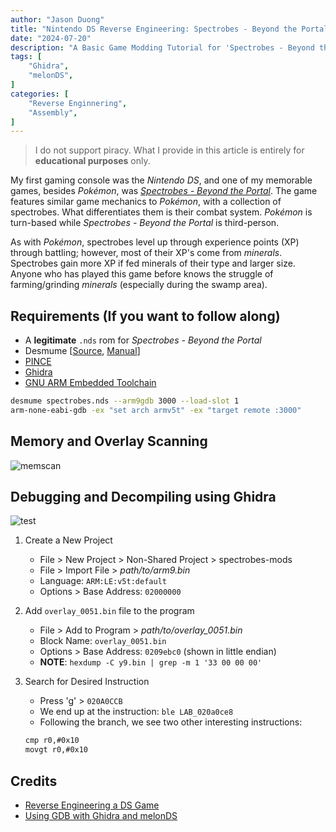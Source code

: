 ```yaml
---
author: "Jason Duong"
title: "Nintendo DS Reverse Engineering: Spectrobes - Beyond the Portal"
date: "2024-07-20"
description: "A Basic Game Modding Tutorial for 'Spectrobes - Beyond the Portal'"
tags: [
    "Ghidra",
    "melonDS",
]
categories: [
    "Reverse Enginnering",
    "Assembly",
]
---
```


>I do not support piracy. What I provide in this article is entirely for __educational purposes__ only.

My first gaming console was the _Nintendo DS_, and one of my memorable games, besides _Pokémon_, was [_Spectrobes - Beyond the Portal_](https://spectrobes.fandom.com/wiki/Spectrobes_Beyond_the_Portals).
The game features similar game mechanics to _Pokémon_, with a collection of spectrobes. What differentiates them is their combat system. _Pokémon_ is turn-based while _Spectrobes - Beyond the Portal_ is third-person.

As with _Pokémon_, spectrobes level up through experience points (XP) through battling; however, most of their XP's come from _minerals_. Spectrobes gain more XP if fed minerals of their type and larger size. Anyone who has played this game before knows the struggle of farming/grinding _minerals_ (especially during the swamp area).

## Requirements (If you want to follow along)

- A __legitimate__ `.nds` rom for _Spectrobes - Beyond the Portal_
- Desmume [[Source](https://github.com/TASEmulators/desmume/releases/tag/release_0_9_13), [Manual](https://wiki.desmume.org/index.php?title=Installing_DeSmuME_from_source_on_Linux)]
- [PINCE](https://github.com/korcankaraokcu/PINCE)
- [Ghidra](https://github.com/NationalSecurityAgency/ghidra/releases/tag/Ghidra_11.1.2_build)
- [GNU ARM Embedded Toolchain](https://developer.arm.com/downloads/-/gnu-rm)

```bash
desmume spectrobes.nds --arm9gdb 3000 --load-slot 1
arm-none-eabi-gdb -ex "set arch armv5t" -ex "target remote :3000"
```

## Memory and Overlay Scanning

<img src="https://raw.githubusercontent.com/ben-my-to/website/main/static/images/memscan.png" alt="memscan">

## Debugging and Decompiling using Ghidra

<img src="https://raw.githubusercontent.com/ben-my-to/website/main/static/images/test.png" alt="test">

1. Create a New Project
    - File > New Project > Non-Shared Project > spectrobes-mods
    - File > Import File > _path/to/arm9.bin_
    - Language: `ARM:LE:v5t:default`
    - Options > Base Address: `02000000`

2. Add `overlay_0051.bin` file to the program
    - File > Add to Program > _path/to/overlay_0051.bin_
    - Block Name: `overlay_0051.bin`
    - Options > Base Address: `0209ebc0` (shown in little endian)
    - __NOTE__: `hexdump -C y9.bin | grep -m 1 '33 00 00 00'`

3. Search for Desired Instruction
    - Press 'g' > `020A0CCB`
    - We end up at the instruction: `ble LAB_020a0ce8`
    - Following the branch, we see two other interesting instructions:

    ```txt
    cmp r0,#0x10
    movgt r0,#0x10
    ```

## Credits

- [Reverse Engineering a DS Game](https://www.starcubelabs.com/reverse-engineering-ds/)
- [Using GDB with Ghidra and melonDS](https://bookstack.nsmbcentral.net/books/new-super-mario-bros-ds/page/using-gdb-with-ghidra-and-melonds)